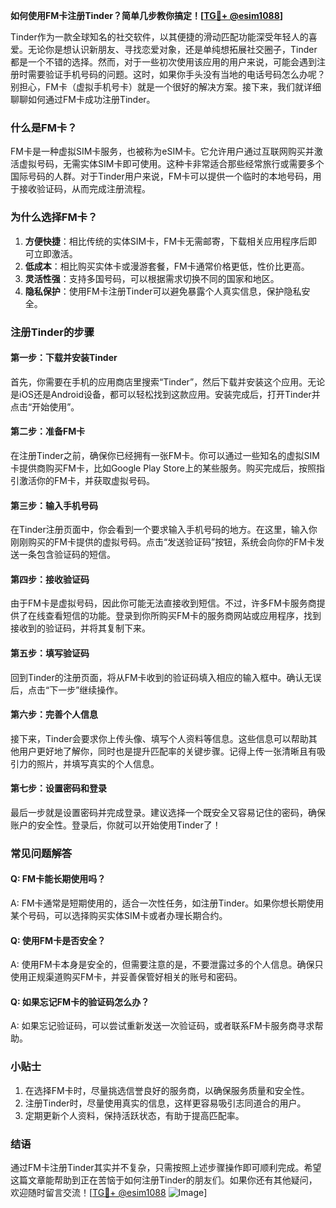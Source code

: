 **如何使用FM卡注册Tinder？简单几步教你搞定！[[TG💪+ @esim1088](https://t.me/s/esim1088)]**

Tinder作为一款全球知名的社交软件，以其便捷的滑动匹配功能深受年轻人的喜爱。无论你是想认识新朋友、寻找恋爱对象，还是单纯想拓展社交圈子，Tinder都是一个不错的选择。然而，对于一些初次使用该应用的用户来说，可能会遇到注册时需要验证手机号码的问题。这时，如果你手头没有当地的电话号码怎么办呢？别担心，FM卡（虚拟手机号卡）就是一个很好的解决方案。接下来，我们就详细聊聊如何通过FM卡成功注册Tinder。

### **什么是FM卡？**

FM卡是一种虚拟SIM卡服务，也被称为eSIM卡。它允许用户通过互联网购买并激活虚拟号码，无需实体SIM卡即可使用。这种卡非常适合那些经常旅行或需要多个国际号码的人群。对于Tinder用户来说，FM卡可以提供一个临时的本地号码，用于接收验证码，从而完成注册流程。

### **为什么选择FM卡？**

1. **方便快捷**：相比传统的实体SIM卡，FM卡无需邮寄，下载相关应用程序后即可立即激活。
2. **低成本**：相比购买实体卡或漫游套餐，FM卡通常价格更低，性价比更高。
3. **灵活性强**：支持多国号码，可以根据需求切换不同的国家和地区。
4. **隐私保护**：使用FM卡注册Tinder可以避免暴露个人真实信息，保护隐私安全。

### **注册Tinder的步骤**

#### **第一步：下载并安装Tinder**
首先，你需要在手机的应用商店里搜索“Tinder”，然后下载并安装这个应用。无论是iOS还是Android设备，都可以轻松找到这款应用。安装完成后，打开Tinder并点击“开始使用”。

#### **第二步：准备FM卡**
在注册Tinder之前，确保你已经拥有一张FM卡。你可以通过一些知名的虚拟SIM卡提供商购买FM卡，比如Google Play Store上的某些服务。购买完成后，按照指引激活你的FM卡，并获取虚拟号码。

#### **第三步：输入手机号码**
在Tinder注册页面中，你会看到一个要求输入手机号码的地方。在这里，输入你刚刚购买的FM卡提供的虚拟号码。点击“发送验证码”按钮，系统会向你的FM卡发送一条包含验证码的短信。

#### **第四步：接收验证码**
由于FM卡是虚拟号码，因此你可能无法直接收到短信。不过，许多FM卡服务商提供了在线查看短信的功能。登录到你所购买FM卡的服务商网站或应用程序，找到接收到的验证码，并将其复制下来。

#### **第五步：填写验证码**
回到Tinder的注册页面，将从FM卡收到的验证码填入相应的输入框中。确认无误后，点击“下一步”继续操作。

#### **第六步：完善个人信息**
接下来，Tinder会要求你上传头像、填写个人资料等信息。这些信息可以帮助其他用户更好地了解你，同时也是提升匹配率的关键步骤。记得上传一张清晰且有吸引力的照片，并填写真实的个人信息。

#### **第七步：设置密码和登录**
最后一步就是设置密码并完成登录。建议选择一个既安全又容易记住的密码，确保账户的安全性。登录后，你就可以开始使用Tinder了！

### **常见问题解答**

#### **Q: FM卡能长期使用吗？**
A: FM卡通常是短期使用的，适合一次性任务，如注册Tinder。如果你想长期使用某个号码，可以选择购买实体SIM卡或者办理长期合约。

#### **Q: 使用FM卡是否安全？**
A: 使用FM卡本身是安全的，但需要注意的是，不要泄露过多的个人信息。确保只使用正规渠道购买FM卡，并妥善保管好相关的账号和密码。

#### **Q: 如果忘记FM卡的验证码怎么办？**
A: 如果忘记验证码，可以尝试重新发送一次验证码，或者联系FM卡服务商寻求帮助。

### **小贴士**

1. 在选择FM卡时，尽量挑选信誉良好的服务商，以确保服务质量和安全性。
2. 注册Tinder时，尽量使用真实的信息，这样更容易吸引志同道合的用户。
3. 定期更新个人资料，保持活跃状态，有助于提高匹配率。

### **结语**

通过FM卡注册Tinder其实并不复杂，只需按照上述步骤操作即可顺利完成。希望这篇文章能帮助到正在苦恼于如何注册Tinder的朋友们。如果你还有其他疑问，欢迎随时留言交流！[[TG💪+ @esim1088](https://t.me/s/esim1088) ![Image](https://i.postimg.cc/4NQfJmqS/Snipaste-2025-05-13-00-14-12.png)]